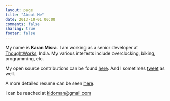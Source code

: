 ```yaml
---
layout: page
title: "About Me"
date: 2013-10-01 00:00
comments: false
sharing: true
footer: false
---
```


My name is **Karan Misra**. I am working as a senior developer at [ThoughtWorks](http://www.thoughtworks.com/), India. My various interests include overclocking, biking, programming, etc.

My open source contributions can be found [here](https://github.com/kidoman). And I sometimes [tweet](https://twitter.com/kid0m4n) as well.

A more detailed resume can be seen [here](/about/resume/).

I can be reached at kidoman@gmail.com

<div class="clearfix" />
